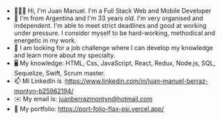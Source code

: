 - 👨🏻‍💻 Hi, I'm Juan Manuel. I'm a Full Stack Web and Mobile Developer
- 🚀 I'm from Argentina and I'm 33 years old. I'm very organised and independent. 
     I'm able to meet strict deadlines and good at working under pressure. 
      I consider myself to be hard-working, methodical and energetic in my work.
- 🔎 I am looking for a job challenge where I can develop my knowledge and learn more about my specialty.
- 🖥️ My knowledge: HTML, Css, JavaScript, React, Redux, Node.js, SQL, Sequelize, Swift, Scrum master.
- 📫 Mi LinkedIn is :https://www.linkedin.com/in/juan-manuel-berraz-montyn-b25962194/
- ✉️ My email is: juanberrazmontyn@hotmail.com
- 💼 My portfolio: https://port-folio-flax-psi.vercel.app/

<!---
Come and see my repository ⚜️⚜️
--->
